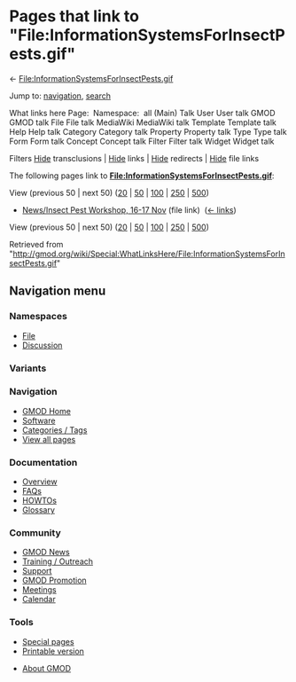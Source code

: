 <div id="mw-page-base" class="noprint">

</div>

<div id="mw-head-base" class="noprint">

</div>

<div id="content" class="mw-body" role="main">

<span id="top"></span>

<div id="mw-js-message" style="display:none;">

</div>



# <span dir="auto">Pages that link to "File:InformationSystemsForInsectPests.gif"</span>

<div id="bodyContent">

<div id="contentSub">

←
[File:InformationSystemsForInsectPests.gif](/wiki/File:InformationSystemsForInsectPests.gif "File:InformationSystemsForInsectPests.gif")

</div>

<div id="jump-to-nav" class="mw-jump">

Jump to: [navigation](#mw-navigation), [search](#p-search)

</div>

<div id="mw-content-text">

What links here Page:  Namespace:  all (Main) Talk User User talk GMOD
GMOD talk File File talk MediaWiki MediaWiki talk Template Template talk
Help Help talk Category Category talk Property Property talk Type Type
talk Form Form talk Concept Concept talk Filter Filter talk Widget
Widget talk

Filters
[Hide](/mediawiki/index.php?title=Special:WhatLinksHere/File:InformationSystemsForInsectPests.gif&hidetrans=1 "Special:WhatLinksHere/File:InformationSystemsForInsectPests.gif")
transclusions \|
[Hide](/mediawiki/index.php?title=Special:WhatLinksHere/File:InformationSystemsForInsectPests.gif&hidelinks=1 "Special:WhatLinksHere/File:InformationSystemsForInsectPests.gif")
links \|
[Hide](/mediawiki/index.php?title=Special:WhatLinksHere/File:InformationSystemsForInsectPests.gif&hideredirs=1 "Special:WhatLinksHere/File:InformationSystemsForInsectPests.gif")
redirects \|
[Hide](/mediawiki/index.php?title=Special:WhatLinksHere/File:InformationSystemsForInsectPests.gif&hideimages=1 "Special:WhatLinksHere/File:InformationSystemsForInsectPests.gif")
file links

The following pages link to
**[File:InformationSystemsForInsectPests.gif](/wiki/File:InformationSystemsForInsectPests.gif "File:InformationSystemsForInsectPests.gif")**:

View (previous 50 \| next 50)
([20](/mediawiki/index.php?title=Special:WhatLinksHere/File:InformationSystemsForInsectPests.gif&limit=20 "Special:WhatLinksHere/File:InformationSystemsForInsectPests.gif")
\|
[50](/mediawiki/index.php?title=Special:WhatLinksHere/File:InformationSystemsForInsectPests.gif&limit=50 "Special:WhatLinksHere/File:InformationSystemsForInsectPests.gif")
\|
[100](/mediawiki/index.php?title=Special:WhatLinksHere/File:InformationSystemsForInsectPests.gif&limit=100 "Special:WhatLinksHere/File:InformationSystemsForInsectPests.gif")
\|
[250](/mediawiki/index.php?title=Special:WhatLinksHere/File:InformationSystemsForInsectPests.gif&limit=250 "Special:WhatLinksHere/File:InformationSystemsForInsectPests.gif")
\|
[500](/mediawiki/index.php?title=Special:WhatLinksHere/File:InformationSystemsForInsectPests.gif&limit=500 "Special:WhatLinksHere/File:InformationSystemsForInsectPests.gif"))

- [News/Insect Pest Workshop, 16-17
  Nov](/wiki/News/Insect_Pest_Workshop,_16-17_Nov "News/Insect Pest Workshop, 16-17 Nov")
  (file link) ‎ <span class="mw-whatlinkshere-tools">([←
  links](/mediawiki/index.php?title=Special:WhatLinksHere&target=News%2FInsect+Pest+Workshop%2C+16-17+Nov "Special:WhatLinksHere"))</span>

View (previous 50 \| next 50)
([20](/mediawiki/index.php?title=Special:WhatLinksHere/File:InformationSystemsForInsectPests.gif&limit=20 "Special:WhatLinksHere/File:InformationSystemsForInsectPests.gif")
\|
[50](/mediawiki/index.php?title=Special:WhatLinksHere/File:InformationSystemsForInsectPests.gif&limit=50 "Special:WhatLinksHere/File:InformationSystemsForInsectPests.gif")
\|
[100](/mediawiki/index.php?title=Special:WhatLinksHere/File:InformationSystemsForInsectPests.gif&limit=100 "Special:WhatLinksHere/File:InformationSystemsForInsectPests.gif")
\|
[250](/mediawiki/index.php?title=Special:WhatLinksHere/File:InformationSystemsForInsectPests.gif&limit=250 "Special:WhatLinksHere/File:InformationSystemsForInsectPests.gif")
\|
[500](/mediawiki/index.php?title=Special:WhatLinksHere/File:InformationSystemsForInsectPests.gif&limit=500 "Special:WhatLinksHere/File:InformationSystemsForInsectPests.gif"))

</div>

<div class="printfooter">

Retrieved from
"<http://gmod.org/wiki/Special:WhatLinksHere/File:InformationSystemsForInsectPests.gif>"

</div>

<div id="catlinks" class="catlinks catlinks-allhidden">

</div>

<div class="visualClear">

</div>

</div>

</div>

<div id="mw-navigation">

## Navigation menu

<div id="mw-head">



<div id="left-navigation">

<div id="p-namespaces" class="vectorTabs" role="navigation"
aria-labelledby="p-namespaces-label">

### Namespaces

- <span id="ca-nstab-image"><a href="/wiki/File:InformationSystemsForInsectPests.gif" accesskey="c"
  title="View the file page [c]">File</a></span>
- <span id="ca-talk"><a
  href="/mediawiki/index.php?title=File_talk:InformationSystemsForInsectPests.gif&amp;action=edit&amp;redlink=1"
  accesskey="t"
  title="Discussion about the content page [t]">Discussion</a></span>

</div>

<div id="p-variants" class="vectorMenu emptyPortlet" role="navigation"
aria-labelledby="p-variants-label">

### 

### Variants[](#)

<div class="menu">

</div>

</div>

</div>





</div>

</div>

</div>

<div id="mw-panel">

<div id="p-logo" role="banner">

<a href="/wiki/Main_Page"
style="background-image: url(http://gmod.org/images/GMOD-cogs.png);"
title="Visit the main page"></a>

</div>

<div id="p-Navigation" class="portal" role="navigation"
aria-labelledby="p-Navigation-label">

### Navigation

<div class="body">

- <span id="n-GMOD-Home">[GMOD Home](/wiki/Main_Page)</span>
- <span id="n-Software">[Software](/wiki/GMOD_Components)</span>
- <span id="n-Categories-.2F-Tags">[Categories /
  Tags](/wiki/Categories)</span>
- <span id="n-View-all-pages">[View all
  pages](/wiki/Special:AllPages)</span>

</div>

</div>

<div id="p-Documentation" class="portal" role="navigation"
aria-labelledby="p-Documentation-label">

### Documentation

<div class="body">

- <span id="n-Overview">[Overview](/wiki/Overview)</span>
- <span id="n-FAQs">[FAQs](/wiki/Category:FAQ)</span>
- <span id="n-HOWTOs">[HOWTOs](/wiki/Category:HOWTO)</span>
- <span id="n-Glossary">[Glossary](/wiki/Glossary)</span>

</div>

</div>

<div id="p-Community" class="portal" role="navigation"
aria-labelledby="p-Community-label">

### Community

<div class="body">

- <span id="n-GMOD-News">[GMOD News](/wiki/GMOD_News)</span>
- <span id="n-Training-.2F-Outreach">[Training /
  Outreach](/wiki/Training_and_Outreach)</span>
- <span id="n-Support">[Support](/wiki/Support)</span>
- <span id="n-GMOD-Promotion">[GMOD
  Promotion](/wiki/GMOD_Promotion)</span>
- <span id="n-Meetings">[Meetings](/wiki/Meetings)</span>
- <span id="n-Calendar">[Calendar](/wiki/Calendar)</span>

</div>

</div>

<div id="p-tb" class="portal" role="navigation"
aria-labelledby="p-tb-label">

### Tools

<div class="body">

- <span id="t-specialpages"><a href="/wiki/Special:SpecialPages" accesskey="q"
  title="A list of all special pages [q]">Special pages</a></span>
- <span id="t-print"><a
  href="/mediawiki/index.php?title=Special:WhatLinksHere/File:InformationSystemsForInsectPests.gif&amp;printable=yes"
  rel="alternate" accesskey="p"
  title="Printable version of this page [p]">Printable version</a></span>

</div>

</div>

</div>

</div>

<div id="footer" role="contentinfo">

- <span id="footer-places-about">[About
  GMOD](/wiki/GMOD:About "GMOD:About")</span>

<!-- -->






</div>
